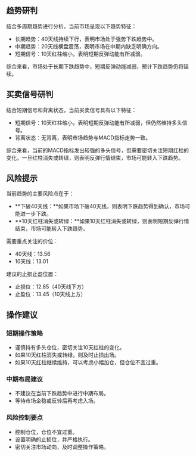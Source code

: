 ## 趋势研判

结合多周期趋势进行分析，当前市场呈现以下趋势特征：

* 长期趋势：40天线持续下行，表明市场处于强势下跌趋势中。
* 中期趋势：20天线横盘震荡，表明市场在中期内缺乏明确方向。
* 短期信号：10天红柱缩小，表明短期反弹动能有所减弱。

综合来看，市场处于长期下跌趋势中，短期反弹动能减弱，预计下跌趋势仍将延续。

## 买卖信号研判

结合短期信号和背离状态，当前买卖信号具有以下特征：

* 短期信号：10天红柱缩小，表明短期反弹动能有所减弱，但仍然维持多头信号。
* 背离状态：无背离，表明市场趋势与MACD指标走势一致。

综合来看，当前的MACD指标发出较强的多头信号，但需要密切关注短期红柱的变化，一旦红柱消失或转绿，则表明反弹行情结束，市场可能转入下跌趋势。

## 风险提示

当前趋势的主要风险点在于：

* **下破40天线：**如果市场下破40天线，则表明下跌趋势得到确认，市场可能进一步下跌。
* **10天红柱消失或转绿：**如果10天红柱消失或转绿，则表明短期反弹行情结束，市场可能转入下跌趋势。

需要重点关注的价位：

* 40天线：13.56
* 10天线：13.01

建议的止损止盈位置：

* 止损位：12.85（40天线下方）
* 止盈位：13.45（10天线上方）

## 操作建议

### 短期操作策略

* 谨慎持有多头仓位，密切关注10天红柱的变化。
* 如果10天红柱消失或转绿，则及时止损出场。
* 如果10天红柱继续维持，可以考虑小幅加仓，但仓位不宜过重。

### 中期布局建议

* 不建议在当前下跌趋势中进行中期布局。
* 等待市场企稳或反转后再考虑入场。

### 风险控制要点

* 控制仓位，仓位不宜过重。
* 设置明确的止损位，并严格执行。
* 密切关注市场动向，及时调整操作策略。